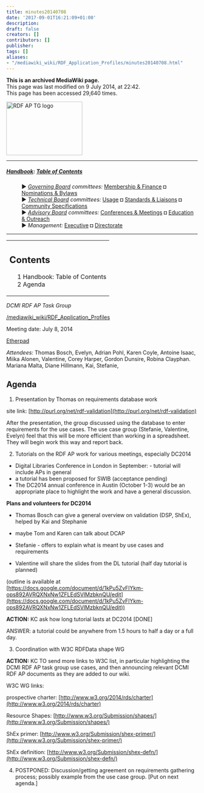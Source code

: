 ```yaml
---
title: minutes20140708
date: '2017-09-01T16:21:09+01:00'
description: 
draft: false
creators: []
contributors: []
publisher: 
tags: []
aliases:
- "/mediawiki_wiki/RDF_Application_Profiles/minutes20140708.html"
---
```


 **This is an archived MediaWiki page.**  
This page was last modified on 9 July 2014, at 22:42.  
This page has been accessed 29,640 times.

[<img alt="RDF AP TG logo" src="/mediawiki_wiki/images/RdfAP_tg.png" width="200" height="141">](/mediawiki_wiki/images/RdfAP_tg.png)

* * *

##### [Handbook](/mediawiki_wiki/DCMI_Handbook): [Table of Contents](/mediawiki_wiki/DCMI_Handbook/) 
<dl>
<dd> ► <i><a href="/mediawiki_wiki/DCMI_Governing_Board.md" title="DCMI Governing Board">Governing Board</a> committees:</i> <a href="/mediawiki_wiki/DCMI_Governing_Board/finance.md" title="DCMI Governing Board/finance">Membership &amp; Finance</a> ◘ <a href="/mediawiki_wiki/DCMI_Governing_Board/nominations.md" title="DCMI Governing Board/nominations">Nominations &amp; Bylaws</a> 
</dd>
<dd> ► <i><a href="/mediawiki_wiki/DCMI_Technical_Board.md" title="DCMI Technical Board">Technical Board</a> committees:</i> <a href="/mediawiki_wiki/DCMI_Technical_Board/usage.md" title="DCMI Technical Board/usage">Usage</a> ◘ <a href="/mediawiki_wiki/DCMI_Technical_Board/standards.md" title="DCMI Technical Board/standards">Standards &amp; Liaisons</a> ◘ <a href="/mediawiki_wiki/DCMI_Technical_Board/specifications.md" title="DCMI Technical Board/specifications">Community Specifications</a>
</dd>
<dd> ► <i><a href="/mediawiki_wiki/DCMI_Advisory_Board.md" title="DCMI Advisory Board">Advisory Board</a> committees:</i> <a href="/mediawiki_wiki/DCMI_Advisory_Board/meetings.md" title="DCMI Advisory Board/meetings">Conferences &amp; Meetings</a> ◘ <a href="/mediawiki_wiki/DCMI_Advisory_Board/documentation.md" title="DCMI Advisory Board/documentation">Education &amp; Outreach</a>
</dd>
<dd> ► <i>Management:</i> <a href="/mediawiki_wiki/Exec_Committee.md" title="Exec Committee">Executive</a> ◘ <a href="/mediawiki_wiki/Exec_Committee/directorate.md" title="Exec Committee/directorate">Directorate</a>
</dd>
</dl>

* * *

<table id="toc" class="toc">
  <tr>
    <td>
      <div id="toctitle">
        <h2>Contents</h2>
      </div>
      <ul>
        <li class="toclevel-1"><a href="#Handbook:_Table_of_Contents"><span class="tocnumber">1</span> <span class="toctext">Handbook: Table of Contents</span></a></li>
        <li class="toclevel-1 tocsection-1"><a href="#Agenda"><span class="tocnumber">2</span> <span class="toctext">Agenda</span></a></li>
      </ul>
    </td>
  </tr>
</table>


_DCMI RDF AP Task Group_

[/mediawiki_wiki/RDF\_Application\_Profiles](/mediawiki_wiki/RDF_Application_Profiles)

Meeting date: July 8, 2014

[Etherpad](http://etherpad.wikimedia.org/p/dcmi-ap-rdf-09-02-2014)

_Attendees:_ Thomas Bosch, Evelyn, Adrian Pohl, Karen Coyle, Antoine Isaac, Miika Alonen, Valentine, Corey Harper, Gordon Dunsire, Robina Clayphan. Mariana Malta, Diane Hillmann, Kai, Stefanie,

## Agenda

1. Presentation by Thomas on requirements database work

site link: [http://purl.org/net/rdf-validation](http://purl.org/net/rdf-validation)

After the presentation, the group discussed using the database to enter requirements for the use cases. The use case group (Stefanie, Valentine, Evelyn) feel that this will be more efficient than working in a spreadsheet. They will begin work this way and report back.

2. Tutorials on the RDF AP work for various meetings, especially DC2014

- Digital Libraries Conference in London in September: - tutorial will include APs in general
- a tutorial has been proposed for SWIB (acceptance pending)
- The DC2014 annual conference in Austin (October 1-3) would be an appropriate place to highlight the work and have a general discussion. 

**Plans and volunteers for DC2014**

- Thomas Bosch can give a general overview on validation (DSP, ShEx), helped by Kai and Stephanie

- maybe Tom and Karen can talk about DCAP

- Stefanie - offers to explain what is meant by use cases and requirements

- Valentine will share the slides from the DL tutorial (half day tutorial is planned)

(outline is available at [https://docs.google.com/document/d/1kPu5ZvFlYkm-ops892AVRQXNxNw1ZFLEdSVlMzbknQU/edit](https://docs.google.com/document/d/1kPu5ZvFlYkm-ops892AVRQXNxNw1ZFLEdSVlMzbknQU/edit))

**ACTION:** KC ask how long tutorial lasts at DC2014 [DONE]

ANSWER: a tutorial could be anywhere from 1.5 hours to half a day or a full day.

3. Coordination with W3C RDFData shape WG

**ACTION:** KC TO send more links to W3C list, in particular highlighting the DCMI RDF AP task group use cases, and then announcing relevant DCMI RDF AP documents as they are added to our wiki.

W3C WG links:

prospective charter: [http://www.w3.org/2014/rds/charter](http://www.w3.org/2014/rds/charter)

Resource Shapes: [http://www.w3.org/Submission/shapes/](http://www.w3.org/Submission/shapes/)

ShEx primer: [http://www.w3.org/Submission/shex-primer/](http://www.w3.org/Submission/shex-primer/)

ShEx definition: [http://www.w3.org/Submission/shex-defn/](http://www.w3.org/Submission/shex-defn/)

4. POSTPONED: Discussion/getting agreement on requirements gathering process; possibly example from the use case group. [Put on next agenda.]

